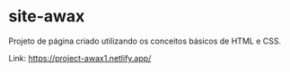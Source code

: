 # site-awax
 Projeto de página criado utilizando os conceitos básicos de HTML e CSS.

 Link: https://project-awax1.netlify.app/
